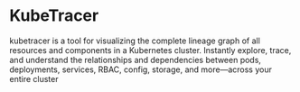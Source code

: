 # KubeTracer
kubetracer is a tool for visualizing the complete lineage graph of all resources and components in a Kubernetes cluster. Instantly explore, trace, and understand the relationships and dependencies between pods, deployments, services, RBAC, config, storage, and more—across your entire cluster
